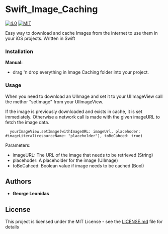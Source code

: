 # Swift_Image_Caching

[![4.0](https://img.shields.io/badge/Swift-4.0-green.svg)](https://developer.apple.com/swift/)
[![MIT](https://img.shields.io/github/license/mashape/apistatus.svg)](https://opensource.org/licenses/MIT)

Easy way to download and cache Images from the internet to use them in your iOS projects.
Written in Swift

### Installation

**Manual:**

- drag 'n drop everything in Image Caching folder into your project.

### Usage

When you need to download an UIImage and set it to your UIImageView call the methor "setImage" from your UIImageView.

If the image is previously downloaded and exists in cache, it is set immediately. Otherwise a network call is made with the given imageURL to fetch the image data.

````
  yourImageView.setImage(withImageURL: imageUrl, placehoder: #imageLiteral(resourceName: "placeholder"), toBeCahced: true)

````

Parameters:
- imageURL: The URL of the image that needs to be retrieved (String)
- placehoder: A placeholder for the image (UIImage)
- toBeCahced: Boolean value if image needs to be cached (Bool)

## Authors

* **George Leonidas**

## License

This project is licensed under the MIT License - see the [LICENSE.md](LICENSE.md) file for details
